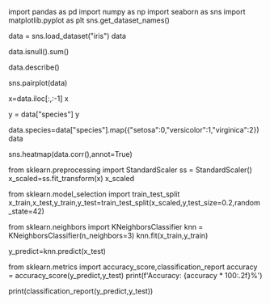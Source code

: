 import pandas as pd
import numpy as np
import seaborn as sns
import matplotlib.pyplot as plt
sns.get_dataset_names()

data = sns.load_dataset("iris")
data

data.isnull().sum()

data.describe()

sns.pairplot(data)

x=data.iloc[:,:-1]
x

y = data["species"]
y

data.species=data["species"].map({"setosa":0,"versicolor":1,"virginica":2})
data

sns.heatmap(data.corr(),annot=True)

from sklearn.preprocessing import StandardScaler
ss = StandardScaler()
x_scaled=ss.fit_transform(x)
x_scaled

from sklearn.model_selection import train_test_split
x_train,x_test,y_train,y_test=train_test_split(x_scaled,y,test_size=0.2,random_state=42)

from sklearn.neighbors import KNeighborsClassifier
knn = KNeighborsClassifier(n_neighbors=3)
knn.fit(x_train,y_train)

y_predict=knn.predict(x_test)

from sklearn.metrics import accuracy_score,classification_report
accuracy = accuracy_score(y_predict,y_test)
print(f'Accuracy: {accuracy * 100:.2f}%')

print(classification_report(y_predict,y_test))
